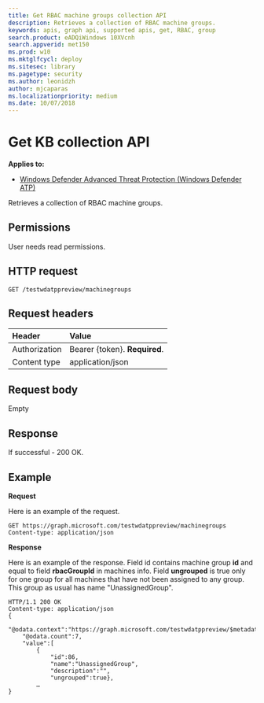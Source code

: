 ```yaml
---
title: Get RBAC machine groups collection API
description: Retrieves a collection of RBAC machine groups.
keywords: apis, graph api, supported apis, get, RBAC, group
search.product: eADQiWindows 10XVcnh
search.appverid: met150
ms.prod: w10
ms.mktglfcycl: deploy
ms.sitesec: library
ms.pagetype: security
ms.author: leonidzh
author: mjcaparas
ms.localizationpriority: medium
ms.date: 10/07/2018
---
```


# Get KB collection API

**Applies to:**

- [Windows Defender Advanced Threat Protection (Windows Defender ATP)](https://wincom.blob.core.windows.net/documents/Windows10_Commercial_Comparison.pdf)

Retrieves a collection of RBAC machine groups.

## Permissions
User needs read permissions.

## HTTP request
```
GET /testwdatppreview/machinegroups
```

## Request headers

Header | Value 
:---|:---
Authorization | Bearer {token}. **Required**.
Content type | application/json

## Request body
Empty

## Response
If successful - 200 OK.

## Example

**Request**

Here is an example of the request.

```
GET https://graph.microsoft.com/testwdatppreview/machinegroups
Content-type: application/json
```

**Response**

Here is an example of the response.
Field id contains machine group **id** and equal to field **rbacGroupId** in machines info. 
Field **ungrouped** is true only for one group for all machines that have not been assigned to any group. This group as usual has name "UnassignedGroup".

```
HTTP/1.1 200 OK
Content-type: application/json
{
    "@odata.context":"https://graph.microsoft.com/testwdatppreview/$metadata#MachineGroups",
    "@odata.count":7,
    "value":[
        {
            "id":86,
            "name":"UnassignedGroup",
            "description":"",
            "ungrouped":true},
        …
}
```